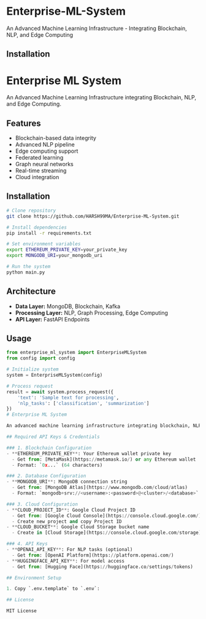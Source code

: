 # Enterprise-ML-System
An Advanced Machine Learning Infrastructure - Integrating Blockchain, NLP, and Edge Computing


## Installation

# Enterprise ML System

An Advanced Machine Learning Infrastructure integrating Blockchain, NLP, and Edge Computing.

## Features

- Blockchain-based data integrity
- Advanced NLP pipeline
- Edge computing support
- Federated learning
- Graph neural networks
- Real-time streaming
- Cloud integration

## Installation

```bash
# Clone repository
git clone https://github.com/HARSH99MA/Enterprise-ML-System.git

# Install dependencies
pip install -r requirements.txt

# Set environment variables
export ETHEREUM_PRIVATE_KEY=your_private_key
export MONGODB_URI=your_mongodb_uri

# Run the system
python main.py
```

## Architecture

- **Data Layer:** MongoDB, Blockchain, Kafka
- **Processing Layer:** NLP, Graph Processing, Edge Computing
- **API Layer:** FastAPI Endpoints

## Usage

```python
from enterprise_ml_system import EnterpriseMLSystem
from config import config

# Initialize system
system = EnterpriseMLSystem(config)

# Process request
result = await system.process_request({
    'text': 'Sample text for processing',
    'nlp_tasks': ['classification', 'summarization']
})
# Enterprise ML System

An advanced machine learning infrastructure integrating blockchain, NLP, and edge computing.

## Required API Keys & Credentials

### 1. Blockchain Configuration
- **ETHEREUM_PRIVATE_KEY**: Your Ethereum wallet private key
  - Get from: [MetaMask](https://metamask.io/) or any Ethereum wallet
  - Format: `0x...` (64 characters)

### 2. Database Configuration
- **MONGODB_URI**: MongoDB connection string
  - Get from: [MongoDB Atlas](https://www.mongodb.com/cloud/atlas)
  - Format: `mongodb+srv://<username>:<password>@<cluster>/<database>`

### 3. Cloud Configuration
- **CLOUD_PROJECT_ID**: Google Cloud Project ID
  - Get from: [Google Cloud Console](https://console.cloud.google.com/)
  - Create new project and copy Project ID
- **CLOUD_BUCKET**: Google Cloud Storage bucket name
  - Create in [Cloud Storage](https://console.cloud.google.com/storage)

### 4. API Keys
- **OPENAI_API_KEY**: For NLP tasks (optional)
  - Get from: [OpenAI Platform](https://platform.openai.com/)
- **HUGGINGFACE_API_KEY**: For model access
  - Get from: [Hugging Face](https://huggingface.co/settings/tokens)

## Environment Setup

1. Copy `.env.template` to `.env`:

## License

MIT License


